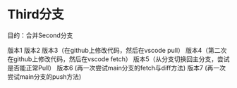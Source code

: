 # Third分支
目的：合并Second分支 

版本1
版本2
版本3（在github上修改代码，然后在vscode pull）
版本4（第二次在github上修改代码，然后在vscode fetch）
版本5（从分支切换回主分支，尝试是否能正常Pull）
版本6 (再一次尝试main分支的fetch与diff方法)
版本7 (再一次尝试main分支的push方法)
